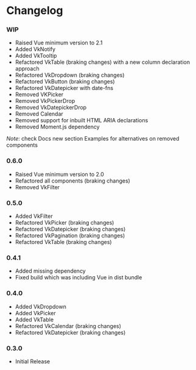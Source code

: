 # Changelog

### WIP

 - Raised Vue minimum version to 2.1
 - Added VkNotify
 - Added VkTooltip
 - Refactored VkTable (braking changes) with a new column declaration approach
 - Refactored VkDropdown (braking changes)
 - Refactored VkButton (braking changes)
 - Refactored VkDatepicker with date-fns
 - Removed VKPicker
 - Removed VkPickerDrop
 - Removed VkDatepickerDrop
 - Removed Calendar
 - Removed support for inbuilt HTML ARIA declarations
 - Removed Moment.js dependency

*Note*: check Docs new section Examples for alternatives on removed components

### 0.6.0

 - Raised Vue minimum version to 2.0
 - Refactored all components (braking changes)
 - Removed VkFilter

### 0.5.0

 - Added VkFilter
 - Refactored VkPicker (braking changes)
 - Refactored VkDatepicker (braking changes)
 - Refactored VkPagination (braking changes)
 - Refactored VkTable (braking changes)

### 0.4.1

 - Added missing dependency
 - Fixed build which was including Vue in dist bundle

### 0.4.0

 - Added VkDropdown
 - Added VkPicker
 - Added VkTable
 - Refactored VkCalendar (braking changes)
 - Refactored VkDatepicker (braking changes)

### 0.3.0

 - Initial Release
